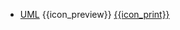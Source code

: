 * [UML]({{baseUrl}}/uml/)
  <trigger for="pop:uml-preview">{{icon_preview}}</trigger> [{{icon_print}}](print.html)

<popover id="pop:uml-preview" title="UML {{icon_preview}}" placement="right">
  <div slot="content">
    <include src="preview.md" />
  </div>
</popover>
